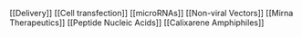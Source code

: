 [[Delivery]]
[[Cell transfection]]
[[microRNAs]]
[[Non-viral Vectors]]
[[Mirna Therapeutics]]
[[Peptide Nucleic Acids]]
[[Calixarene Amphiphiles]]

